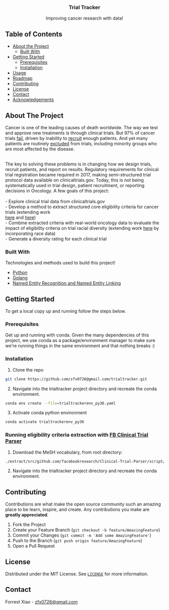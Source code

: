 <!-- PROJECT SHIELDS -->
<!--
*** I'm using markdown "reference style" links for readability.
*** Reference links are enclosed in brackets [ ] instead of parentheses ( ).
*** See the bottom of this document for the declaration of the reference variables
*** for contributors-url, forks-url, etc. This is an optional, concise syntax you may use.
*** https://www.markdownguide.org/basic-syntax/#reference-style-links

reference file here https://gitlab.unige.ch/Joakim.Tutt/Best-README-Template/-/tree/master
-->

<!-- [![Contributors][contributors-shield]][contributors-url]
[![Forks][forks-shield]][forks-url]
[![Stargazers][stars-shield]][stars-url]
[![Issues][issues-shield]][issues-url]
[![MIT License][license-shield]][license-url]
[![LinkedIn][linkedin-shield]][linkedin-url] -->



<!-- PROJECT LOGO -->
<br />
<p align="center">
<!--   <a href="https://github.com/othneildrew/Best-README-Template">
    <img src="images/logo.png" alt="Logo" width="80" height="80">
  </a>
 -->
  <h3 align="center">Trial Tracker</h3>

  <p align="center">
    Improving cancer research with data!


  </p>
</p>



<!-- TABLE OF CONTENTS -->
## Table of Contents

* [About the Project](#about-the-project)
  * [Built With](#built-with)
* [Getting Started](#getting-started)
  * [Prerequisites](#prerequisites)
  * [Installation](#installation)
* [Usage](#usage)
* [Roadmap](#roadmap)
* [Contributing](#contributing)
* [License](#license)
* [Contact](#contact)
* [Acknowledgements](#acknowledgements)



<!-- ABOUT THE PROJECT -->
## About The Project

<!-- [![Product Name Screen Shot][product-screenshot]](https://example.com) -->

Cancer is one of the leading causes of death worldwide. The way we test and approve new treatments is through clinical trials.  But 97% of cancer trials 
    <a href="https://www.ncbi.nlm.nih.gov/pmc/articles/PMC6409418/">fail</a>, 
    driven by inability to 
    <a href="https://www.ncbi.nlm.nih.gov/pmc/articles/PMC6092479/">recruit</a>
    enough patients.
And yet many patients are routinely 
    <a href="https://www.ncbi.nlm.nih.gov/pmc/articles/PMC3980490/">excluded</a> 
    from trials, including minority groups who are most affected by the disease.
    <br />
    <br />

The key to solving these problems is in changing how we design trials, recruit patients, and report on results. Regulatory requirements for clinical trial registration became required in 2017, making semi-structured trial protocol data available on clinicaltrials.gov. Today, this is not being systematically used in trial design, patient recruitment, or reporting decisions in Oncology. A few goals of this project:    
<br /> - Explore clinical trial data from clinicaltrials.gov
    <br /> - Develop a method to extract structured core eligibility criteria for cancer trials (extending work  
    <a href="https://pubmed.ncbi.nlm.nih.gov/30753493/">here</a>  and 
    <a href="https://arxiv.org/abs/2006.07296">here</a>)
    <br /> - Combine extracted criteria with real-world oncology data to evaluate the impact of eligibility criteria on trial racial diversity (extending work 
    <a href="https://www.nature.com/articles/s41586-021-03430-5">here</a> by incorporating race data)
    <br /> - Generate a diversity rating for each clinical trial


### Built With
Technologies and methods used to build this project!
* [Python](https://www.python.org/)
* [Golang](https://go.dev/)
* [Named Entity Recognition and Named Entity Linking](https://arxiv.org/abs/2006.07296)



<!-- GETTING STARTED -->
## Getting Started
To get a local copy up and running follow the steps below.

### Prerequisites

Get up and running with conda.  Given the many dependencies of this project, we use conda as a package/environment manager to make sure we're running things in the same environment and that nothing breaks :)


### Installation

1. Clone the repo
```sh
git clone https://github.com/zfx0726@gmail.com/trialtracker.git
```
2. Navigate into the trialtracker project directory and recreate the conda environment.
```sh
conda env create --file=trialtrackerenv_py36.yaml
```
3. Activate conda python environment
```sh
conda activate trialtrackerenv_py36
```




### Running eligibility criteria extraction with <a href="https://github.com/facebookresearch/Clinical-Trial-Parser">FB Clinical Trial Parser</a>

1. Download the MeSH vocabulary, from root directory:
```sh
./extract/src/github.com/facebookresearch/Clinical-Trial-Parser/script/mesh.sh
```
2. Navigate into the trialtracker project directory and recreate the conda environment.

 <!-- USAGE EXAMPLES -->
<!-- ## Usage

Use this space to show useful examples of how a project can be used. Additional screenshots, code examples and demos work well in this space. You may also link to more resources.

_For more examples, please refer to the [Documentation](https://example.com)_

 -->

<!-- ROADMAP -->
<!-- ## Roadmap

See the [open issues](https://github.com/othneildrew/Best-README-Template/issues) for a list of proposed features (and known issues).
 -->


<!-- CONTRIBUTING -->
## Contributing

Contributions are what make the open source community such an amazing place to be learn, inspire, and create. Any contributions you make are **greatly appreciated**.

1. Fork the Project
2. Create your Feature Branch (`git checkout -b feature/AmazingFeature`)
3. Commit your Changes (`git commit -m 'Add some AmazingFeature'`)
4. Push to the Branch (`git push origin feature/AmazingFeature`)
5. Open a Pull Request



<!-- LICENSE -->
## License

Distributed under the MIT License. See 
<a href="https://github.com/zfx0726/trialtracker/blob/main/LICENSE">`LICENSE`</a> 
for more information.



<!-- CONTACT -->
## Contact

<!-- Forrest Xiao - [@your_twitter](https://twitter.com/your_username) - email@example.com -->
Forrest Xiao - zfx0726@gmail.com



<!-- ACKNOWLEDGEMENTS -->
<!-- ## Acknowledgements
* [GitHub Emoji Cheat Sheet](https://www.webpagefx.com/tools/emoji-cheat-sheet)
* [Img Shields](https://shields.io)
* [Choose an Open Source License](https://choosealicense.com)
* [GitHub Pages](https://pages.github.com)
* [Animate.css](https://daneden.github.io/animate.css)
* [Loaders.css](https://connoratherton.com/loaders)
* [Slick Carousel](https://kenwheeler.github.io/slick)
* [Smooth Scroll](https://github.com/cferdinandi/smooth-scroll)
* [Sticky Kit](http://leafo.net/sticky-kit)
* [JVectorMap](http://jvectormap.com)
* [Font Awesome](https://fontawesome.com)
 -->




<!-- MARKDOWN LINKS & IMAGES -->
<!-- https://www.markdownguide.org/basic-syntax/#reference-style-links -->
<!-- [contributors-shield]: https://img.shields.io/github/contributors/othneildrew/Best-README-Template.svg?style=flat-square
[contributors-url]: https://github.com/othneildrew/Best-README-Template/graphs/contributors
[forks-shield]: https://img.shields.io/github/forks/othneildrew/Best-README-Template.svg?style=flat-square
[forks-url]: https://github.com/othneildrew/Best-README-Template/network/members
[stars-shield]: https://img.shields.io/github/stars/othneildrew/Best-README-Template.svg?style=flat-square
[stars-url]: https://github.com/othneildrew/Best-README-Template/stargazers
[issues-shield]: https://img.shields.io/github/issues/othneildrew/Best-README-Template.svg?style=flat-square
[issues-url]: https://github.com/othneildrew/Best-README-Template/issues
[license-shield]: https://img.shields.io/github/license/othneildrew/Best-README-Template.svg?style=flat-square
[license-url]: https://github.com/othneildrew/Best-README-Template/blob/master/LICENSE.txt
[linkedin-shield]: https://img.shields.io/badge/-LinkedIn-black.svg?style=flat-square&logo=linkedin&colorB=555
[linkedin-url]: https://linkedin.com/in/othneildrew
[product-screenshot]: images/screenshot.png -->
